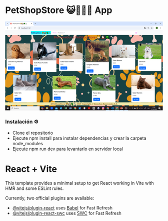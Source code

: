 # PetShopStore 😺🐶🧶🦴 App

![image](public/screenshots/Captura%20de%20pantalla%20(528).png)


### Instalación ⚙️

- Clone el repositorio
- Ejecute npm install para instalar dependencias y crear la carpeta node_modules
- Ejecute npm run dev para levantarlo en servidor local





# React + Vite

This template provides a minimal setup to get React working in Vite with HMR and some ESLint rules.

Currently, two official plugins are available:

- [@vitejs/plugin-react](https://github.com/vitejs/vite-plugin-react/blob/main/packages/plugin-react/README.md) uses [Babel](https://babeljs.io/) for Fast Refresh
- [@vitejs/plugin-react-swc](https://github.com/vitejs/vite-plugin-react-swc) uses [SWC](https://swc.rs/) for Fast Refresh
